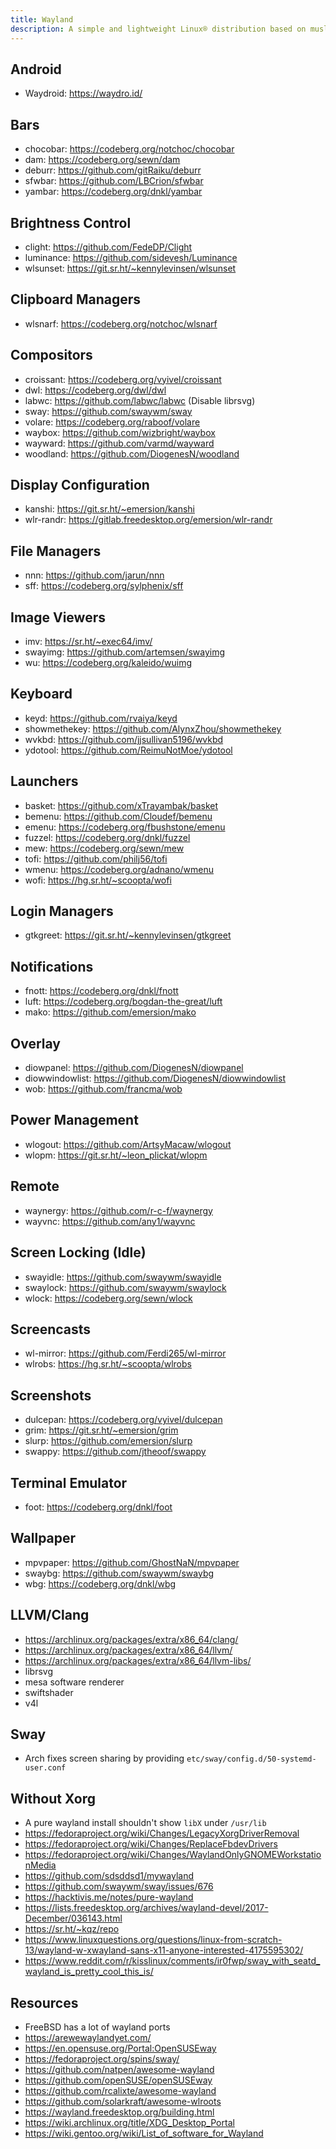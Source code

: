 ```yaml
---
title: Wayland
description: A simple and lightweight Linux® distribution based on musl libc and toybox
---
```


## Android
- Waydroid: https://waydro.id/

## Bars
- chocobar: https://codeberg.org/notchoc/chocobar
- dam: https://codeberg.org/sewn/dam
- deburr: https://github.com/gitRaiku/deburr
- sfwbar: https://github.com/LBCrion/sfwbar
- yambar: https://codeberg.org/dnkl/yambar

## Brightness Control
- clight: https://github.com/FedeDP/Clight
- luminance: https://github.com/sidevesh/Luminance
- wlsunset: https://git.sr.ht/~kennylevinsen/wlsunset

## Clipboard Managers
- wlsnarf: https://codeberg.org/notchoc/wlsnarf

## Compositors
- croissant: https://codeberg.org/vyivel/croissant
- dwl: https://codeberg.org/dwl/dwl
- labwc: https://github.com/labwc/labwc (Disable librsvg)
- sway: https://github.com/swaywm/sway
- volare: https://codeberg.org/raboof/volare
- waybox: https://github.com/wizbright/waybox
- wayward: https://github.com/varmd/wayward
- woodland: https://github.com/DiogenesN/woodland

## Display Configuration
- kanshi: https://git.sr.ht/~emersion/kanshi
- wlr-randr: https://gitlab.freedesktop.org/emersion/wlr-randr

## File Managers
- nnn: https://github.com/jarun/nnn
- sff: https://codeberg.org/sylphenix/sff

## Image Viewers
- imv: https://sr.ht/~exec64/imv/
- swayimg: https://github.com/artemsen/swayimg
- wu: https://codeberg.org/kaleido/wuimg

## Keyboard
- keyd: https://github.com/rvaiya/keyd
- showmethekey: https://github.com/AlynxZhou/showmethekey
- wvkbd: https://github.com/jjsullivan5196/wvkbd
- ydotool: https://github.com/ReimuNotMoe/ydotool

## Launchers
- basket: https://github.com/xTrayambak/basket
- bemenu: https://github.com/Cloudef/bemenu
- emenu: https://codeberg.org/fbushstone/emenu
- fuzzel: https://codeberg.org/dnkl/fuzzel
- mew: https://codeberg.org/sewn/mew
- tofi: https://github.com/philj56/tofi
- wmenu: https://codeberg.org/adnano/wmenu
- wofi: https://hg.sr.ht/~scoopta/wofi

## Login Managers
- gtkgreet: https://git.sr.ht/~kennylevinsen/gtkgreet

## Notifications
- fnott: https://codeberg.org/dnkl/fnott
- luft: https://codeberg.org/bogdan-the-great/luft
- mako: https://github.com/emersion/mako

## Overlay
- diowpanel: https://github.com/DiogenesN/diowpanel
- diowwindowlist: https://github.com/DiogenesN/diowwindowlist
- wob: https://github.com/francma/wob

## Power Management
- wlogout: https://github.com/ArtsyMacaw/wlogout
- wlopm: https://git.sr.ht/~leon_plickat/wlopm

## Remote
- waynergy: https://github.com/r-c-f/waynergy
- wayvnc: https://github.com/any1/wayvnc

## Screen Locking (Idle)
- swayidle: https://github.com/swaywm/swayidle
- swaylock: https://github.com/swaywm/swaylock
- wlock: https://codeberg.org/sewn/wlock

## Screencasts
- wl-mirror: https://github.com/Ferdi265/wl-mirror
- wlrobs: https://hg.sr.ht/~scoopta/wlrobs

## Screenshots
- dulcepan: https://codeberg.org/vyivel/dulcepan
- grim: https://git.sr.ht/~emersion/grim
- slurp: https://github.com/emersion/slurp
- swappy: https://github.com/jtheoof/swappy

## Terminal Emulator
- foot: https://codeberg.org/dnkl/foot

## Wallpaper
- mpvpaper: https://github.com/GhostNaN/mpvpaper
- swaybg: https://github.com/swaywm/swaybg
- wbg: https://codeberg.org/dnkl/wbg

## LLVM/Clang
- https://archlinux.org/packages/extra/x86_64/clang/
- https://archlinux.org/packages/extra/x86_64/llvm/
- https://archlinux.org/packages/extra/x86_64/llvm-libs/
- librsvg
- mesa software renderer
- swiftshader
- v4l

## Sway
- Arch fixes screen sharing by providing `etc/sway/config.d/50-systemd-user.conf`

## Without Xorg
- A pure wayland install shouldn't show `libX` under `/usr/lib`
- https://fedoraproject.org/wiki/Changes/LegacyXorgDriverRemoval
- https://fedoraproject.org/wiki/Changes/ReplaceFbdevDrivers
- https://fedoraproject.org/wiki/Changes/WaylandOnlyGNOMEWorkstationMedia
- https://github.com/sdsddsd1/mywayland
- https://github.com/swaywm/sway/issues/676
- https://hacktivis.me/notes/pure-wayland
- https://lists.freedesktop.org/archives/wayland-devel/2017-December/036143.html
- https://sr.ht/~kqz/repo
- https://www.linuxquestions.org/questions/linux-from-scratch-13/wayland-w-xwayland-sans-x11-anyone-interested-4175595302/
- https://www.reddit.com/r/kisslinux/comments/ir0fwp/sway_with_seatd_wayland_is_pretty_cool_this_is/

## Resources
- FreeBSD has a lot of wayland ports
- https://arewewaylandyet.com/
- https://en.opensuse.org/Portal:OpenSUSEway
- https://fedoraproject.org/spins/sway/
- https://github.com/natpen/awesome-wayland
- https://github.com/openSUSE/openSUSEway
- https://github.com/rcalixte/awesome-wayland
- https://github.com/solarkraft/awesome-wlroots
- https://wayland.freedesktop.org/building.html
- https://wiki.archlinux.org/title/XDG_Desktop_Portal
- https://wiki.gentoo.org/wiki/List_of_software_for_Wayland
